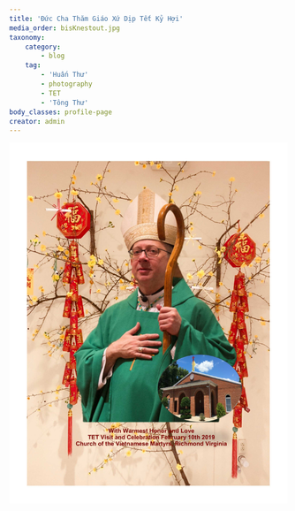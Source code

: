 ```yaml
---
title: 'Đức Cha Thăm Giáo Xứ Dịp Tết Kỷ Hợi'
media_order: bisKnestout.jpg
taxonomy:
    category:
        - blog
    tag:
        - 'Huấn Thư'
        - photography
        - TET
        - 'Tông Thư'
body_classes: profile-page
creator: admin
---
```


![](bisKnestout.jpg)